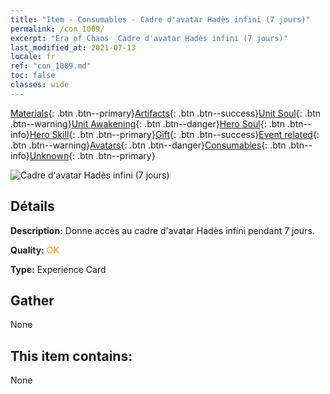 ```yaml
---
title: "Item - Consumables - Cadre d'avatar Hadès infini (7 jours)"
permalink: /con_1009/
excerpt: "Era of Chaos  Cadre d'avatar Hadès infini (7 jours)"
last_modified_at: 2021-07-13
locale: fr
ref: "con_1009.md"
toc: false
classes: wide
---
```

 [Materials](/ItemsFR/){: .btn .btn--primary}[Artifacts](/ItemsFR/Artifacts/){: .btn .btn--success}[Unit Soul](/ItemsFR/UnitSoul/){: .btn .btn--warning}[Unit Awakening](/ItemsFR/UnitAwakening/){: .btn .btn--danger}[Hero Soul](/ItemsFR/HeroSoul/){: .btn .btn--info}[Hero Skill](/ItemsFR/HeroSkill/){: .btn .btn--primary}[Gift](/ItemsFR/Gift/){: .btn .btn--success}[Event related](/ItemsFR/Events/){: .btn .btn--warning}[Avatars](/ItemsFR/Avatars/){: .btn .btn--danger}[Consumables](/ItemsFR/Consumables/){: .btn .btn--info}[Unknown](/ItemsFR/Unknown/){: .btn .btn--primary}

 ![Cadre d'avatar Hadès infini (7 jours)](/images/a/avatarFrame_58.png)

## Détails
 **Description:** Donne accès au cadre d'avatar Hadès infini pendant 7 jours.

 **Quality:** <span style="color: #FF8C00">OK</span>

 **Type:** Experience Card

## Gather

  None

## This item contains:

  None


